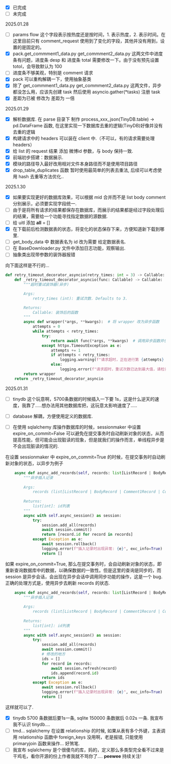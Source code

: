- [x] 已完成
- [ ] 未完成

2025.01.28
- [ ] params flow 这个字段表示按热度还是按时间，1. 表示热度，2. 表示时间。在这里目前只有 comment_request 使用到了变化的字段，其他并没有用到，设置的是固定的。
- [x] pack.get_commment1_data.py get_commment2_data.py 这两文件中进度条有问题，进度条 desp 和 进度条 total 需要修改一下。由于没有预先设置 totol，会导致默认为 100
- [ ] 进度条不够美观，特别是 comment 请求
- [x] pack 可以重构解耦一下，使用抽象基类
- [x] 除了 get_commment1_data.py get_commment2_data.py 这两文件，异步都没怎么用，应该先创建 task 然后使用 asyncio.gather(*tasks) 注册 task
- [x] 差距为已被 修改为 差距为 一倍

2025.01.29

- [x] 解析数据库. 在 parse 目录下 制作 process_xxx_json(TinyDB.table) -> pd.DataFrame 函数, 在这里实现一下数据库去重的逻辑(TinyDB)好像并没有去重的逻辑
- [x] 构建请求中的 headers 可以装在 client 中.（不可以，有的请求需要处理 headers）
- [x] 给 list 的 request 结果 添加 微博id 参数，与 body 保持一致.
- [x] 前端初步搭建：数据展示.
- [x] 模块的路径导入最好改用相对文件本身路径而不是使用项目路径
- [x] drop_table_duplicates 函数 暂时使用最简单的列表去重法, 后续可以考虑使用 hash 去重等方法优化..

2025.1.30

- [x] 如果要实现更好的数据库效果，可以根据 mid 合并而不是 list body comment 分别展示，必须要实现字段统一.
- [ ] 由于是将所有请求的结果都保存在数据库，而展示的结果都是经过字段处理后的结果，需要给一个功能寻找指定数据的源数据.
- [ ] 给 uitl 添加 __all__ = []
- [x] 在下载前后检测数据表的状态，将变化的状态保存下来，方便知道新下载到哪里.
- [ ] get_body_data 中 数据表名为 id 改为需要 给定数据表名.
- [ ] 在 BaseDownloader.py 文件中添加日志功能，观察输出.
- [ ] 抽象类出现带参数的装饰器报错

向下面这样是不行的...


```python
def retry_timeout_decorator_asyncio(retry_times: int = 3) -> Callable:
    def _retry_timeout_decorator_asyncio(func: Callable) -> Callable:
        """超时重试装饰器(异步)

        Args:
            retry_times (int): 重试次数. Defaults to 3.

        Returns:
            Callable: 装饰后的函数
        """
        async def wrapper(*args, **kwargs):  # 将 wrapper 改为异步函数
            attempts = 0
            while attempts < retry_times:
                try:
                    return await func(*args, **kwargs)  # 调用异步函数并使用 await
                except httpx.TimeoutException as e:
                    attempts += 1
                    if attempts < retry_times:
                        logging.warning(f"请求超时，正在进行第 {attempts} 次重试...")
                    else:
                        logging.error(f"请求超时，重试次数已达到最大值，请检查网络连接或重试次数！错误原因{e}")
        return wrapper
    return _retry_timeout_decorator_asyncio
```


2025.01.31

- [ ] tinydb 这个玩意啊，5700条数据的时候插入一下要 1s，这是什么逆天的速度，我靠了.....想办法用其他数据库把，这玩意太影响速度了.....
- [ ] database 解耦，方便使用定义的数据库.
- [ ] 在使用 sqlalchemy 库操作数据库的时候，sessionmaker 中设置 expire_on_commit=False 可以避免在提交事务时自动刷新对象的状态，从而提高性能，但可能会出现脏读的现象，但是就我们的操作而言，单线程异步是不会出现脏读的情况的.


在设置 sessionmaker 中 expire_on_commit=True 的时候，在提交事务时自动刷新对象的状态，以异步为例子

```python
    async def async_add_records(self, records: list[ListRecord | BodyRecord | Comment1Record | Comment2Record ]) -> list[int]:
        """异步插入记录
        
        Args:
            records (list[ListRecord | BodyRecord | Comment1Record | Comment2Record ]): 记录列表
        
        Returns:
            list[int]: id列表
        """
        async with self.async_session() as session:
            try:
                session.add_all(records)
                await session.commit()
                return [record.id for record in records]
            except Exception as e:
                await session.rollback()
                logging.error(f"插入记录时出现异常: {e}", exc_info=True)
                return []
```

如果 expire_on_commit=True, 那么在提交事务时，会自动刷新对象的状态，即重新查询数据库中的数据，以确保数据的一致性。但是这里的查询是同步的，而 session 是异步会话，会出现在异步会话中调用同步功能的操作，这是一个 bug. 正确的处理方式是，使用异步去刷新 records 的状态.


```python
    async def async_add_records(self, records: list[ListRecord | BodyRecord | Comment1Record | Comment2Record ]) -> list[int]:
        """异步插入记录
        
        Args:
            records (list[ListRecord | BodyRecord | Comment1Record | Comment2Record ]): 记录列表
        
        Returns:
            list[int]: id列表
        """
        async with self.async_session() as session:
            try:
                session.add_all(records)
                await session.commit()
                # 修改的地方
                ids = []
                for record in records:
                    await session.refresh(record)
                    ids.append(record.id)
                return ids
            except Exception as e:
                await session.rollback()
                logging.error(f"插入记录时出现异常: {e}", exc_info=True)
                return []
```

这样就可以了.


- [x] tinydb 5700 条数据后要1s一条, sqlite 150000 条数据后 0.02s 一条. 我宣布我不认识 tinydb.... 
- [ ] tmd... sqlalchemy 在设置 relationship 的时候, 如果从表有多个外键，主表调用 relationship 函数中 foreign_keys 没用啊，老是报错, 只能使用 primaryjoin 函数来操作... 好煞笔.
- [ ] 我宣布 sqlalchemy 是个很傻鸟的库，妈的，定义那么多类型完全看不过来是干鸡毛，看你开源的份上作者我就不骂你了....  **peewee** 持续关注!